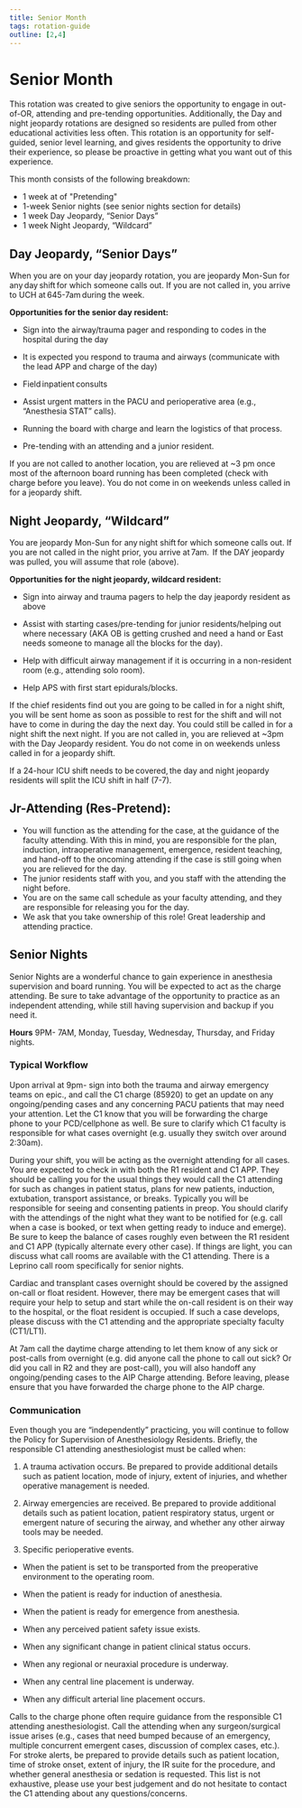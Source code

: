 ```yaml
---
title: Senior Month
tags: rotation-guide
outline: [2,4]
---
```


# Senior Month

This rotation was created to give seniors the opportunity to engage in out-of-OR, attending and pre-tending opportunities. 
Additionally, the Day and night jeopardy rotations are designed so residents are pulled from other educational activities less often. 
This rotation is an opportunity for self-guided, senior level learning, and gives residents the opportunity to drive their experience, so please be proactive in getting what you want out of this experience. 

This month consists of the following breakdown:  

- 1 week at of "Pretending" 
- 1-week Senior nights (see senior nights section for details) 
- 1 week Day Jeopardy, “Senior Days” 
- 1 week Night Jeopardy, “Wildcard” 

 

## Day Jeopardy, “Senior Days” 

When you are on your day jeopardy rotation, you are jeopardy Mon-Sun for any day shift for which someone calls out. If you are not called in, you arrive to UCH at 645-7am during the week.  

**Opportunities for the senior day resident:**

- Sign into the airway/trauma pager and responding to codes in the hospital during the day 

- It is expected you respond to trauma and airways (communicate with the lead APP and charge of the day) 

- Field inpatient consults  

- Assist urgent matters in the PACU and perioperative area (e.g., “Anesthesia STAT” calls).  

- Running the board with charge and learn the logistics of that process. 

- Pre-tending with an attending and a junior resident.  

If you are not called to another location, you are relieved at ~3 pm once most of the afternoon board running has been completed (check with charge before you leave). You do not come in on weekends unless called in for a jeopardy shift. 

 

## Night Jeopardy, “Wildcard” 

You are jeopardy Mon-Sun for any night shift for which someone calls out. If you are not called in the night prior, you arrive at 7am. 
If the DAY jeopardy was pulled, you will assume that role (above). 

**Opportunities for the night jeopardy, wildcard resident:**

- Sign into airway and trauma pagers to help the day jeapordy resident as above

- Assist with starting cases/pre-tending for junior residents/helping out where necessary (AKA OB is getting crushed and need a hand or East needs someone to manage all the blocks for the day).  

- Help with difficult airway management if it is occurring in a non-resident room (e.g., attending solo room).  

- Help APS with first start epidurals/blocks. 

If the chief residents find out you are going to be called in for a night shift, you will be sent home as soon as possible to rest for the shift and will not have to come in during the day the next day. You could still be called in for a night shift the next night. If you are not called in, you are relieved at ~3pm with the Day Jeopardy resident. You do not come in on weekends unless called in for a jeopardy shift. 

If a 24-hour ICU shift needs to be covered, the day and night jeopardy residents will split the ICU shift in half (7-7). 

## Jr-Attending (Res-Pretend):
- You will function as the attending for the case, at the guidance of the faculty attending. With this in mind, you are responsible for the plan, induction, intraoperative management, emergence, resident teaching, and hand-off to the oncoming attending if the case is still going when you are relieved for the day.
- The junior residents staff with you, and you staff with the attending the night before.
- You are on the same call schedule as your faculty attending, and they are responsible for releasing you for the day.  
- We ask that you take ownership of this role! Great leadership and attending practice.

 
## Senior Nights

Senior Nights are a wonderful chance to gain experience in anesthesia supervision and board running. You will be expected to act as the charge attending. Be sure to take advantage of the opportunity to practice as an independent attending, while still having supervision and backup if you need it. 

**Hours**
9PM- 7AM, Monday, Tuesday, Wednesday, Thursday, and Friday nights. 


### Typical Workflow
Upon arrival at 9pm- sign into both the trauma and airway emergency teams on epic., and call the C1 charge (85920) to get an update on any ongoing/pending cases and any concerning PACU patients that may need your attention. Let the C1 know that you will be forwarding the charge phone to your PCD/cellphone as well. Be sure to clarify which C1 faculty is responsible for what cases overnight (e.g. usually they switch over around 2:30am).  

 
During your shift, you will be acting as the overnight attending for all cases. You are expected to check in with both the R1 resident and C1 APP. They should be calling you for the usual things they would call the C1 attending for such as changes in patient status, plans for new patients, induction, extubation, transport assistance, or breaks. Typically you will be responsible for seeing and consenting patients in preop. You should clarify with the attendings of the night what they want to be notified for (e.g. call when a case is booked, or text when getting ready to induce and emerge). Be sure to keep the balance of cases roughly even between the R1 resident and C1 APP (typically alternate every other case). If things are light, you can discuss what call rooms are available with the C1 attending. There is a Leprino call room specifically for senior nights.  

 
Cardiac and transplant cases overnight should be covered by the assigned on-call or float resident. However, there may be emergent cases that will require your help to setup and start while the on-call resident is on their way to the hospital, or the float resident is occupied. If such a case develops, please discuss with the C1 attending and the appropriate specialty faculty (CT1/LT1).  

 
At 7am call the daytime charge attending to let them know of any sick or post-calls from overnight (e.g. did anyone call the phone to call out sick? Or did you call in R2 and they are post-call), you will also handoff any ongoing/pending cases to the AIP Charge attending. Before leaving, please ensure that you have forwarded the charge phone to the AIP charge. 

 

### Communication
Even though you are “independently” practicing, you will continue to follow the Policy for Supervision of Anesthesiology Residents. Briefly, the responsible C1 attending anesthesiologist must be called when:  

1) A trauma activation occurs. Be prepared to provide additional details such as patient location, mode of injury, extent of injuries, and whether operative management is needed. 

2) Airway emergencies are received. Be prepared to provide additional details such as patient location, patient respiratory status, urgent or emergent nature of securing the airway, and whether any other airway tools may be needed. 

 
3) Specific perioperative events. 

 - When the patient is set to be transported from the preoperative environment to the operating room. 

 - When the patient is ready for induction of anesthesia.  

- When the patient is ready for emergence from anesthesia. 

- When any perceived patient safety issue exists. 

- When any significant change in patient clinical status occurs. 

- When any regional or neuraxial procedure is underway. 

- When any central line placement is underway. 

- When any difficult arterial line placement occurs. 

 
Calls to the charge phone often require guidance from the responsible C1 attending anesthesiologist. Call the attending when any surgeon/surgical issue arises (e.g., cases that need bumped because of an emergency, multiple concurrent emergent cases, discussion of complex cases, etc.). For stroke alerts, be prepared to provide details such as patient location, time of stroke onset, extent of injury, the IR suite for the procedure, and whether general anesthesia or sedation is requested. This list is not exhaustive, please use your best judgement and do not hesitate to contact the C1 attending about any questions/concerns. 
